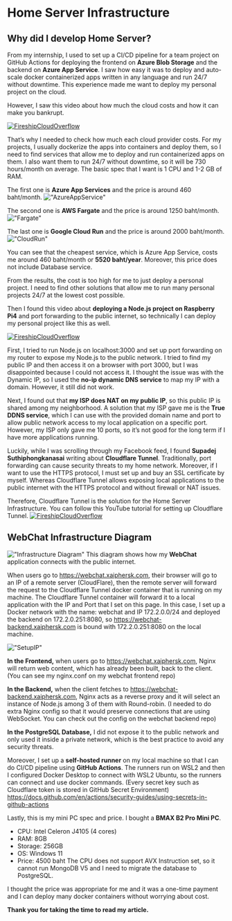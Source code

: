 # Home Server Infrastructure

## Why did I develop Home Server?
From my internship, I used to set up a CI/CD pipeline for a team project on GitHub Actions for deploying the frontend on **Azure Blob Storage** and the backend on **Azure App Service**. 
I saw how easy it was to deploy and auto-scale docker containerized apps written in any language and run 24/7 without downtime. This experience made me want to deploy my personal project on the cloud.

However, I saw this video about how much the cloud costs and how it can make you bankrupt.

[![FireshipCloudOverflow](https://i.ytimg.com/vi/N6lYcXjd4pg/hq720.jpg?sqp=-oaymwEpCOgCEMoBSFryq4qpAxsIARUAAIhCGAHYAQHiAQwIGhACGAYgATgBQAE=&rs=AOn4CLDB4wyMIWMDZVtRBIs7SEtco4Y4NQ)](https://www.youtube.com/watch?v=N6lYcXjd4pg&t=48sv)

That’s why I needed to check how much each cloud provider costs. 
For my projects, I usually dockerize the apps into containers and deploy them, so I need to find services that allow me to deploy and run containerized apps on them. I also want them to run 24/7 without downtime, so it will be 730 hours/month on average. The basic spec that I want is 1 CPU and 1-2 GB of RAM.

The first one is **Azure App Services** and the price is around 460 baht/month.
!["AzureAppService"](https://i.imgur.com/MZ2ldaK.png)

The second one is **AWS Fargate** and the price is around 1250 baht/month.
!["Fargate"](https://i.imgur.com/wM1drkV.png)

The last one is **Google Cloud Run** and the price is around 2000 baht/month.
!["CloudRun"](https://i.imgur.com/8CkxGM5.png)

You can see that the cheapest service, which is Azure App Service, costs me around 460 baht/month or **5520 baht/year**. Moreover, this price does not include Database service.

From the results, the cost is too high for me to just deploy a personal project. I need to find other solutions that allow me to run many personal projects 24/7 at the lowest cost possible.

Then I found this video about **deploying a Node.js project on Raspberry Pi4** and port forwarding to the public internet, so technically I can deploy my personal project like this as well.

[![FireshipCloudOverflow](https://i.ytimg.com/vi/QdHvS0D1zAI/hq720.jpg?sqp=-oaymwEpCOgCEMoBSFryq4qpAxsIARUAAIhCGAHYAQHiAQwIGhACGAYgATgBQAE=&rs=AOn4CLBjlkVafPtDQOt5qLmePuNXUWqmvw)](https://www.youtube.com/watch?v=QdHvS0D1zAI)

First, I tried to run Node.js on localhost:3000 and set up port forwarding on my router to expose my Node.js to the public network. I tried to find my public IP and then access it on a browser with port 3000, but I was disappointed because I could not access it. 
I thought the issue was with the Dynamic IP, so I used the **no-ip dynamic DNS service** to map my IP with a domain. However, it still did not work.

Next, I found out that **my ISP does NAT on my public IP**, so this public IP is shared among my neighborhood. A solution that my ISP gave me is the **True DDNS service**, which I can use with the provided domain name and port to allow public network access to my local application on a specific port. However, my ISP only gave me 10 ports, so it’s not good for the long term if I have more applications running.

Luckily, while I was scrolling through my Facebook feed, I found **Supadej Suthiphongkanasai** writing about **Cloudflare Tunnel**. Traditionally, port forwarding can cause security threats to my home network. Moreover, if I want to use the HTTPS protocol, I must set up and buy an SSL certificate by myself. Whereas Cloudflare Tunnel allows exposing local applications to the public internet with the HTTPS protocol and without firewall or NAT issues.

Therefore, Cloudflare Tunnel is the solution for the Home Server Infrastructure. You can follow this YouTube tutorial for setting up Cloudflare Tunnel.
[![FireshipCloudOverflow](https://i.ytimg.com/vi/ey4u7OUAF3c/hq720.jpg?sqp=-oaymwEpCOgCEMoBSFryq4qpAxsIARUAAIhCGAHYAQHiAQwIGhACGAYgATgBQAE=&rs=AOn4CLBQ2yL7uH9TgEiga0suP0rhQD9XEg)](https://www.youtube.com/watch?v=ey4u7OUAF3c&t=53s)


## WebChat Infrastructure Diagram
!["Infrastructure Diagram"](https://i.imgur.com/0TjD3yp.png)
This diagram shows how my **WebChat** application connects with the public internet.

When users go to https://webchat.xaiphersk.com, their browser will go to an IP of a remote server (CloudFlare), then the remote server will forward the request to the Cloudflare Tunnel docker container that is running on my machine. The Cloudflare Tunnel container will forward it to a local application with the IP and Port that I set on this page. 
In this case, I set up a Docker network with the name: webchat and IP 172.2.0.0/24 and deployed the backend on 172.2.0.251:8080, so https://webchat-backend.xaiphersk.com is bound with 172.2.0.251:8080 on the local machine.

!["SetupIP"](https://i.imgur.com/CuqvOMr.png)

**In the Frontend,** when users go to https://webchat.xaiphersk.com, Nginx will return web content, which has already been built, back to the client. (You can see my nginx.conf on my webchat frontend repo)

**In the Backend,** when the client fetches to https://webchat-backend.xaiphersk.com, Nginx acts as a reverse proxy and it will select an instance of Node.js among 3 of them with Round-robin.
(I needed to do extra Nginx config so that it would preserve connections that are using WebSocket. You can check out the config on the webchat backend repo)

**In the PostgreSQL Database,** I did not expose it to the public network and only used it inside a private network, which is the best practice to avoid any security threats.

Moreover, I set up a **self-hosted runner** on my local machine so that I can do CI/CD pipeline using **GitHub Actions**. The runners run on WSL2 and then I configured Docker Desktop to connect with WSL2 Ubuntu, so the runners can connect and use docker commands. 
(Every secret key such as Cloudflare token is stored in GitHub Secret Environment) 
https://docs.github.com/en/actions/security-guides/using-secrets-in-github-actions

Lastly, this is my mini PC spec and price. I bought a **BMAX B2 Pro Mini PC**. 
* CPU: Intel Celeron J4105 (4 cores) 
* RAM: 8GB 
* Storage: 256GB 
* OS: Windows 11 
* Price: 4500 baht
The CPU does not support AVX Instruction set, so it cannot run MongoDB V5 and I need to migrate the database to PostgreSQL.

I thought the price was appropriate for me and it was a one-time payment and I can deploy many docker containers without worrying about cost.

**Thank you for taking the time to read my article.**
